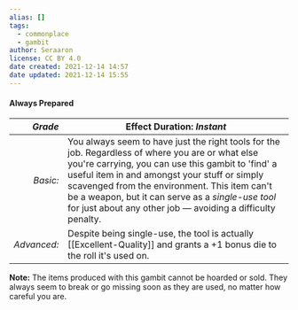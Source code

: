 ```yaml
---
alias: []
tags:
  - commonplace
  - gambit
author: Seraaron
license: CC BY 4.0
date created: 2021-12-14 14:57
date updated: 2021-12-14 15:55
---
```


#### Always Prepared

|   _Grade_ | Effect Duration: _Instant_                                                                                                                                                                                                                                                                                                                                                                     |
| ----------: | --------------------------------------------------------------------------------------------------------------------------------------------------------------------------------------------------------------------------------------------------------------------------------------------------------------------------------------------------------------------------- |
|    _Basic:_ | You always seem to have just the right tools for the job. Regardless of where you are or what else you're carrying, you can use this gambit to 'find' a useful item in and amongst your stuff or simply scavenged from the environment. This item can't be a weapon, but it can serve as a _single-use tool_ for just about any other job — avoiding a difficulty penalty. |
| _Advanced:_ | Despite being single-use, the tool is actually [[Excellent-Quality]] and grants a +1 bonus die to the roll it's used on.                                                                                                                                                                                                                                                    |

**Note:** The items produced with this gambit cannot be hoarded or sold. They always seem to break or go missing soon as they are used, no matter how careful you are.
